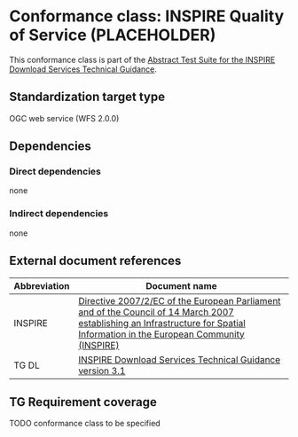 # Conformance class: INSPIRE Quality of Service (PLACEHOLDER)

This conformance class is part of the [Abstract Test Suite for the INSPIRE Download Services Technical Guidance](http://inspire.ec.europa.eu/id/ats/download-wfs/master).

## Standardization target type

OGC web service (WFS 2.0.0)

## Dependencies

### Direct dependencies

none

### Indirect dependencies

none
 
## External document references

| Abbreviation | Document name                       |
| ------------ | ----------------------------------- |
INSPIRE <a name="ref_INSPIRE"></a> | [Directive 2007/2/EC of the European Parliament and of the Council of 14 March 2007 establishing an Infrastructure for Spatial Information in the European Community (INSPIRE)](http://eur-lex.europa.eu/legal-content/EN/TXT/PDF/?uri=CELEX:32007L0002&from=EN)
TG DL <a name="ref_TG_DL"></a>   | [INSPIRE Download Services Technical Guidance version 3.1](http://inspire.ec.europa.eu/documents/Network_Services/Technical_Guidance_Download_Services_v3.1.pdf)

## TG Requirement coverage

TODO conformance class to be specified
